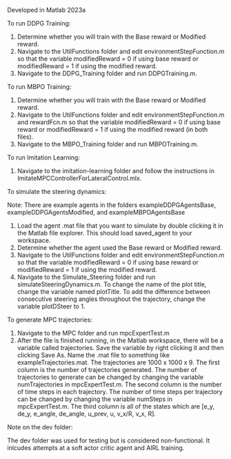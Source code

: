 Developed in Matlab 2023a

To run DDPG Training:

1. Determine whether you will train with the Base reward or Modified reward.
2. Navigate to the UtilFunctions folder and edit environmentStepFunction.m so that the variable modifiedReward = 0 if using base reward or modifiedReward = 1 if using the modified reward.
3. Navigate to the DDPG_Training folder and run DDPGTraining.m.

To run MBPO Training:

1. Determine whether you will train with the Base reward or Modified reward.
2. Navigate to the UtilFunctions folder and edit environmentStepFunction.m and rewardFcn.m so that the variable modifiedReward = 0 if using base reward or modifiedReward = 1 if using the modified reward (in both files).
3. Navigate to the MBPO_Training folder and run MBPOTraining.m.

To run Imitation Learning:

1. Navigate to the imitation-learning folder and follow the instructions in ImitateMPCControllerForLateralControl.mlx.

To simulate the steering dynamics:

Note: There are example agents in the folders exampleDDPGAgentsBase, exampleDDPGAgentsModified, and exampleMBPOAgentsBase
1. Load the agent .mat file that you want to simulate by double clicking it in the Matlab file explorer. This should load saved_agent to your workspace.
2. Determine whether the agent used the Base reward or Modified reward.
3. Navigate to the UtilFunctions folder and edit environmentStepFunction.m so that the variable modifiedReward = 0 if using base reward or modifiedReward = 1 if using the modified reward.
4. Navigate to the Simulate_Steering folder and run simulateSteeringDynamics.m. To change the name of the plot title, change the variable named plotTitle. To add the difference between consecutive steering angles throughout the trajectory, change the variable plotDSteer to 1.

To generate MPC trajectories:

1. Navigate to the MPC folder and run mpcExpertTest.m
2. After the file is finished running, in the Matlab workspace, there will be a variable called trajectories. Save the variable by right clicking it and then clicking Save As. Name the .mat file to something like exampleTrajectories.mat. The trajectories are 1000 x 1000 x 9. The first column is the number of trajectories generated. The number of trajectories to generate can be changed by changing the variable numTrajectories in mpcExpertTest.m. The second column is the number of time steps in each trajectory. The number of time steps per trajectory can be changed by changing the variable numSteps in mpcExpertTest.m. The third column is all of the states which are [e_y, de_y, e_angle, de_angle, u_prev, u, v_x/R, v_x, R].

Note on the dev folder:

The dev folder was used for testing but is considered non-functional. It inlcudes attempts at a soft actor critic agent and AIRL training.
